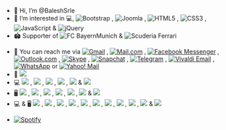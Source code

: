 - 👋 Hi, I’m @BaleshSrle
- 👀 I’m interested in 💻, ![Bootstrap](https://img.shields.io/badge/Bootstrap-7952b3?logo=bootstrap&logoColor=white&labelColor=555555) , ![Joomla](https://img.shields.io/badge/Joomla-5091cd?logo=joomla&logoColor=white&labelColor=555555) , ![HTML5](https://img.shields.io/badge/HTML5-e34f26?logo=html5&logoColor=white&labelColor=555555) , ![CSS3](https://img.shields.io/badge/CSS3-1572b6?logo=css3&logoColor=white&labelColor=555555) , ![JavaScript](https://img.shields.io/badge/JavaScript-f7df1e?logo=javascript&logoColor=white&labelColor=555555) & ![jQuery](https://img.shields.io/badge/jQuery-0769ad?logo=jquery&logoColor=white&labelColor=555555)
- :stadium: Supporter of ![FC BayernMunich](https://badges.aleen42.com/src/bayern_munchen.svg) & ![Scuderia Ferrari](https://badges.aleen42.com/src/ferrari.svg)
<!-- - :briefcase: I'm currently working as Quality Assurance Manual Tester for one IT company from Banja Luka -->
- :e-mail: You can reach me via [![Gmail](https://img.shields.io/badge/Gmail-ea4335?&logo=gmail&logoColor=white&labelColor=555555)](mailto:srdjan.b269&#64;gmail.com,srle.balesh.qatester&#64;gmail.com) , [![Mail.com](https://img.shields.io/badge/mail.com-004788?&logo=maildotcom&logoColor=white&labelColor=555555)](mailto:srdjan.baleshevich&#64;engineer.com) , [![Facebook Messenger](https://img.shields.io/badge/Messenger-00b2ff?&logo=messenger&logoColor=white&labelColor=555555)](https://m.me/srdjan.balesevic) , [![Outlook.com](https://img.shields.io/badge/Outlook-0078d4?&logo=microsoftoutlook&logoColor=white&labelColor=555555)](mailto:srdjan.balesevic&#64;hotmail.com) , [![Skype](https://img.shields.io/badge/Skype-00aff0?&logo=skype&logoColor=white&labelColor=555555)](skype:srdjan.baleshevich?call) , [![Snapchat](https://img.shields.io/badge/Snapchat-fffc00?&logo=snapchat&logoColor=white&labelColor=555555)](https://www.snapchat.com/add/baleshsrle?locale=sr-Latn-BA) , [![Telegram](https://img.shields.io/badge/Telegram-26a5e4?&logo=telegram&logoColor=white&labelColor=555555)](https://baleshsrle.t.me/) , [![Vivaldi Email](https://img.shields.io/badge/Vivaldi_Email-ef3939?&logo=vivaldi&logoColor=white&labelColor=555555)](mailto:baleshsrle&#64;vivaldi.net) , [![WhatsApp](https://img.shields.io/badge/WhatsApp-25d366?&logo=whatsapp&logoColor=white&labelColor=555555)](https://wa.me/38766340286) or [![Yahoo! Mail](https://img.shields.io/badge/Yahoo!_Mail-6001d2)](mailto:srdjan.balesevic&#64;yahoo.com)
- :car: ![](https://img.shields.io/badge/Golf_Typ19E_1.6_TD_CL_(1991)-151f5d?logo=volkswagen&logoColor=white&labelColor=555555)
- :computer: ![](https://img.shields.io/badge/Fujitsu-Lifebook_S751-ff0000?logo=fujitsu&logoColor=white&labelColor=555555) , ![](https://img.shields.io/badge/Intel-Core_i5_2nd-0071c5?logo=intel&logoColor=white&labelColor=555555) , ![](https://img.shields.io/badge/Samsung-8GB_DDR3_1333MHz_SODIMM-1428a0?logo=samsung&logoColor=white&labelColor=555555) , ![](https://img.shields.io/badge/Kingston-A400_240GB_SSD-000000?&logo=kingstontechnology&logoColor=white&labelColor=555555) , ![](https://img.shields.io/badge/Seagate-Momentus_ST9320423AS_320GB_SATA_HDD-6ebe49?logo=seagate&logoColor=white&labelColor=555555) & ![](https://img.shields.io/badge/Windows_10_Pro_64--bit_22H2-0078d6?logo=windows10&logoColor=white&labelColor=555555)
- :desktop_computer: ![](https://img.shields.io/badge/HP-Compaq_dc7100_SFF-0096d6?logo=hp&logoColor=white&labelColor=555555) , ![](https://img.shields.io/badge/Intel-Celeron_330-0071c5?logo=intel&logoColor=white&labelColor=555555) , ![](https://img.shields.io/badge/Transcend-4GB_DDR_133MHz-8f0014?labelColor=555555) , ![](https://img.shields.io/badge/Kingston-A400_120GB_SSD-000000?&logo=kingstontechnology&logoColor=white&labelColor=555555) , ![](https://img.shields.io/badge/Western_Digital-320GB_SATA_HDD-000000?&logo=westerndigital&logoColor=white&labelColor=555555) , ![](https://img.shields.io/badge/Genius-SP--HF160_Wooden_Stereo_Speakers-e7161a?labelColor=555555) & ![](https://img.shields.io/badge/Windows_7_Ultimate_32--bit_SP1-003399?&logo=windowsxp&logoColor=white&labelColor=555555)
- :computer: & :desktop_computer: ![](https://img.shields.io/badge/Fujitsu-B23T--6_LED-ff0000?logo=fujitsu&logoColor=white&labelColor=555555) , ![](https://img.shields.io/badge/MultiSync_LCD1570NX-1414a0?logo=nec&logoColor=white&labelColor=555555) , ![](https://img.shields.io/badge/Canyon-Foldable_Headphones_HP--2-e82726?labelColor=555555)<!-- , ![](https://img.shields.io/badge/Logitech-Wedcam_C210-00b8fc?logo=logitech&logoColor=white&labelColor=555555)--> , ![](https://img.shields.io/badge/Logitech-H540_USB_Computer_Headset-00b8fc?logo=logitech&logoColor=white&labelColor=555555) , ![](https://img.shields.io/badge/Gembird-4_port_USB2.0_Switching_Hub-df0024?labelColor=555555) , ![](https://img.shields.io/badge/Gembird-4--port_USB2.0_Hub_UHB--U2P4--04-df0024?labelColor=555555) , ![](https://img.shields.io/badge/Gembird-External_USB_DVD_drive-df0024?labelColor=555555) , ![](https://img.shields.io/badge/Gembird-External_USB_DVD_drive-df0024?labelColor=555555) , ![](https://img.shields.io/badge/Apacer-AS350_128GB_SSD-008c7d?labelColor=555555) , ![](https://img.shields.io/badge/LogiLink-USB_3.0_to_SATA_Adapter-0069ad?labelColor=555555) & ![](https://img.shields.io/badge/hama-"Cortino"_Wireless_Keyboard/Mouse_set_QWERTZ_sr--Latn-f04137?labelColor=555555)

* [![Spotify](https://img.shields.io/badge/Spotify-1db954?style=for-the-badge&logo=spotify&logoColor=white)](https://open.spotify.com/playlist/4BrQZrWvXRTgXU2KP5ITYp?si=5d03048ffb8e4599)

<!---
BaleshSrle/BaleshSrle is a ✨ special ✨ repository because its `README.md` (this file) appears on your GitHub profile.
You can click the Preview link to take a look at your changes.
--->
<!--- - 🌱 I’m currently learning ...
- 💞️ I’m looking to collaborate on ... --->
